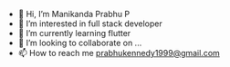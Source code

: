 - 👋 Hi, I’m Manikanda Prabhu P
- 👀 I’m interested in full stack developer
- 🌱 I’m currently learning flutter
- 💞️ I’m looking to collaborate on ...
- 📫 How to reach me prabhukennedy1999@gmail.com

<!---
Prabhu277/Prabhu277 is a ✨ special ✨ repository because its `README.md` (this file) appears on your GitHub profile.
You can click the Preview link to take a look at your changes.
--->
